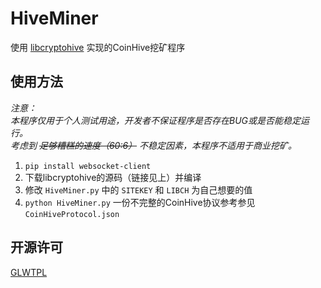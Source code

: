 # HiveMiner #
使用 [libcryptohive](https://github.com/EZForever/libcryptohive) 实现的CoinHive挖矿程序
  
## 使用方法 ##
*注意：  
本程序仅用于个人测试用途，开发者不保证程序是否存在BUG或是否能稳定运行。  
考虑到 ~~足够糟糕的速度（60:6）~~ 不稳定因素，本程序不适用于商业挖矿。*  
1. `pip install websocket-client`
2. 下载libcryptohive的源码（链接见上）并编译
3. 修改 `HiveMiner.py` 中的 `SITEKEY` 和 `LIBCH` 为自己想要的值
4. `python HiveMiner.py`
一份不完整的CoinHive协议参考参见 `CoinHiveProtocol.json`
  
## 开源许可 ##
[GLWTPL](https://github.com/me-shaon/GLWTPL/blob/master/LICENSE_zh-CN)  
